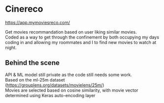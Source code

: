 # Cinereco
https://app.mymoviesreco.com/

Get movies recommandation based on user liking similar movies. </br>
Coded as a way to get through the confinement by both occupying my days coding in and allowing my roommates and I to find new movies to watch at night.

## Behind the scene 
API & ML model still private as the code still needs some work. </br>
Based on the ml-25m dataset (https://grouplens.org/datasets/movielens/25m/) </br>
Movies are selected based on cosine similarity, with movie vector determined using Keras auto-encoding layer
